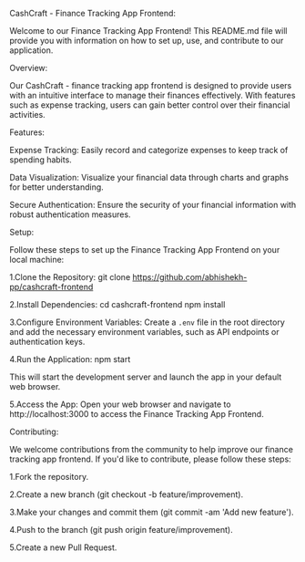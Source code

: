 CashCraft - Finance Tracking App Frontend:

Welcome to our Finance Tracking App Frontend! This README.md file will provide you with information on how to set up, use, and contribute to our application.

Overview:

Our CashCraft - finance tracking app frontend is designed to provide users with an intuitive interface to manage their finances effectively. With features such as expense tracking, users can gain better control over their financial activities.

Features:

Expense Tracking: Easily record and categorize expenses to keep track of spending habits.

Data Visualization: Visualize your financial data through charts and graphs for better understanding.

Secure Authentication: Ensure the security of your financial information with robust authentication measures.

Setup:

Follow these steps to set up the Finance Tracking App Frontend on your local machine:

1.Clone the Repository:
git clone https://github.com/abhishekh-pp/cashcraft-frontend

2.Install Dependencies:
cd cashcraft-frontend
npm install

3.Configure Environment Variables:
Create a `.env` file in the root directory and add the necessary environment variables, such as API endpoints or authentication keys.

4.Run the Application:
npm start

This will start the development server and launch the app in your default web browser.

5.Access the App:
Open your web browser and navigate to http://localhost:3000 to access the Finance Tracking App Frontend.

Contributing:

We welcome contributions from the community to help improve our finance tracking app frontend. If you'd like to contribute, please follow these steps:

1.Fork the repository.

2.Create a new branch (git checkout -b feature/improvement).

3.Make your changes and commit them (git commit -am 'Add new feature').

4.Push to the branch (git push origin feature/improvement).

5.Create a new Pull Request.

